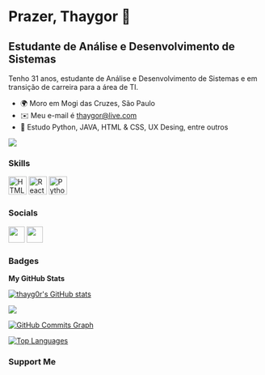 
Prazer, Thaygor 👋
==================

Estudante de Análise e Desenvolvimento de Sistemas
-------------------------------------------------- 

Tenho 31 anos, estudante de Análise e Desenvolvimento de Sistemas e em transição de carreira para a área de TI.

* 🌍  Moro em Mogi das Cruzes, São Paulo
* ✉️  Meu e-mail é [thaygor@live.com](mailto:thaygor@live.com])
* 🧠  Estudo Python, JAVA, HTML & CSS, UX Desing, entre outros

<a href="https://www.github.com/thayg0r" target="_blank" rel="noreferrer"><img
src="https://img.shields.io/github/followers/thayg0r?logo=github&style=for-the-badge&color=3382ed&labelColor=171717" /></a>

### Skills

<p align="left">
<a href="https://developer.mozilla.org/en-US/docs/Glossary/HTML5" target="_blank" rel="noreferrer"><img src="https://raw.githubusercontent.com/danielcranney/readme-generator/main/public/icons/skills/html5-colored.svg" width="36" height="36" alt="HTML5" /></a>
<a href="https://reactjs.org/" target="_blank" rel="noreferrer"><img src="https://raw.githubusercontent.com/danielcranney/readme-generator/main/public/icons/skills/react-colored.svg" width="36" height="36" alt="React" /></a>
<a href="https://mui.com/](https://www.google.com/search?q=python&tbm=isch&tbs=isz:l&client=ubuntu&hs=un2&hl=pt-BR&sa=X&ved=0CAIQpwVqFwoTCMjTmYndovsCFQAAAAAdAAAAABAC&biw=1292&bih=656#imgrc=4z3KFfx5mfpNqM" target="_blank" rel="noreferrer"><img src="https://raw.githubusercontent.com/danielcranney/readme-generator/main/public/icons/skills/materialui-colored.svg](https://upload.wikimedia.org/wikipedia/commons/thumb/c/c3/Python-logo-notext.svg/1200px-Python-logo-notext.svg.png" width="36" height="36" alt="Python" /></a>
</p>

### Socials

<p align="left"> <a href="https://www.github.com/thayg0r" target="_blank" rel="noreferrer"><img src="https://raw.githubusercontent.com/danielcranney/readme-generator/main/public/icons/socials/github-dark.svg" width="32" height="32" /></a> <a href="https://www.linkedin.com/in/thaygor-padin-68b83650" target="_blank" rel="noreferrer"><img src="https://raw.githubusercontent.com/danielcranney/readme-generator/main/public/icons/socials/linkedin.svg" width="32" height="32" /></a>

### Badges

<b>My GitHub Stats</b>

<a href="http://www.github.com/thayg0r"><img src="https://github-readme-stats-thayg0r.vercel.app/api?username=thayg0r&show_icons=true&hide=&count_private=true&title_color=3382ed&text_color=ffffff&icon_color=3382ed&bg_color=171717&hide_border=true&show_icons=true" alt="thayg0r's GitHub stats" /></a>

<a href="http://www.github.com/thayg0r"><img src="https://github-readme-streak-stats.herokuapp.com/?user=thayg0r&stroke=ffffff&background=171717&ring=3382ed&fire=3382ed&currStreakNum=ffffff&currStreakLabel=3382ed&sideNums=ffffff&sideLabels=ffffff&dates=ffffff&hide_border=true" /></a>

<a href="http://www.github.com/thayg0r"><img src="https://activity-graph.herokuapp.com/graph?username=thayg0r&bg_color=171717&color=ffffff&line=3382ed&point=ffffff&area_color=171717&area=true&hide_border=true&custom_title=GitHub%20Commits%20Graph" alt="GitHub Commits Graph" /></a>

<a href="https://github.com/thayg0r" align="left"><img src="https://github-readme-stats-thayg0r.vercel.app/api/top-langs/?username=thayg0r&layout=compact&title_color=3382ed&text_color=ffffff&icon_color=3382ed&bg_color=171717&hide_border=true&locale=en&custom_title=Top%20%Languages" alt="Top Languages" /></a>

### Support Me
